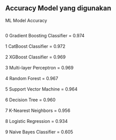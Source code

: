 
## Accuracy Model yang digunakan

<p> ML Model	                           Accuracy</p>
<br>0	Gradient Boosting Classifier =	     0.974</br>	
<br>1	CatBoost Classifier =	               0.972</br>
<br>2	XGBoost Classifier	=               0.969</br>
<br>3	Multi-layer Perceptron	=           0.969</br>
<br>4	Random Forest	=                     0.967</br>
<br>5	Support Vector Machine	=           0.964</br>
<br>6	Decision Tree	=                     0.960</br>
<br>7	K-Nearest Neighbors	=               0.956</br>
<br>8	Logistic Regression =              0.934</br>
<br>9	Naive Bayes Classifier	=           0.605</br>
